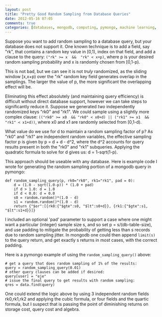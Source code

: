 ```yaml
---
layout: post
title: "Pretty Good Random Sampling from Database Queries"
date: 2012-05-16 07:05
comments: true
categories: [databases, mongodb, computing, pymongo, machine learning, random sampling]
---
```

Suppose you want to add random sampling to a database query, but your database does not support it.  One known technique is to add a field, say "rk", that contains a random key value in [0,1), index on that field, and add a clause to the query:  `("rk" >= x  &&  "rk" < x+p)`, where p is your desired random sampling probability and x is randomly chosen from [0,1-p).

This is not bad, but we can see it is not _truly_ randomized, as the sliding window [x,x+p) over the "rk" random key field generates overlap in the samplings.  The larger the value of p, the more significant the overlapping effect will be.

Eliminating this effect absolutely (and maintaining query efficiency) is difficult without direct database support, however we can take steps to significantly reduce it.  Suppose we generated _two_ independently randomized keys "rk0" and "rk1".  We could sample using a slightly more complex clause: `(("rk0" >= x0  && "rk0" < x0+d) || ("rk1" >= x1  &&  "rk1" < x1+d))`, where x0 and x1 are randomly selected from [0,1-d).

What value do we use for d to maintain a random sampling factor of p?  As "rk0" and "rk1" are independent random variables, the effective sampling factor p is given by p = d + d - d^2, where the d^2 accounts for query results present in both the "rk0" and "rk1" subqueries.  Applying the quadratic formula to solve for d gives us: d = 1-sqrt(1-p).

This approach should be useable with any database.  Here is example code I wrote for generating the random sampling portion of a mongodb query in pymongo:

    def random_sampling_query(p, rk0="rk0", rk1="rk1", pad = 0):
        d = (1.0 - sqrt(1.0-p)) * (1.0 + pad)
        if d > 1.0: d = 1.0
        if d < 0.0: d = 0.0
        s0 = random.random()*(1.0 - d)
        s1 = random.random()*(1.0 - d)
        return {"$or":[{rk0:{"$gte":s0, "$lt":s0+d}}, {rk1:{"$gte":s1, "$lt":s1+d}}]}

I included an optional 'pad' parameter to support a case where one might want a particular (integer) sample size s, and so set p = s/(db-table-size), and use padding to mitigate the probability of getting less than s records due to random sampling jitter.  In mongodb one could then append `limit(s)` to the query return, and get exactly s returns in most cases, with the correct padding.

Here is a pymongo example of using the `random_sampling_query()` above:

    # get a query that does random sampling of 1% of the results:
    query = random_sampling_query(0.01)
    # other query clauses can be added if desired:
    query[user] = "eje"
    # issue the final query to get results with random sampling:
    qres = data.find(query)

One could extend the logic above by using 3 independent random fields rk0,rk1,rk2 and applying the cubic formula, or four fields and the quartic formula, but I suspect that is passing the point of diminishing returns on storage cost, query cost and algebra.
